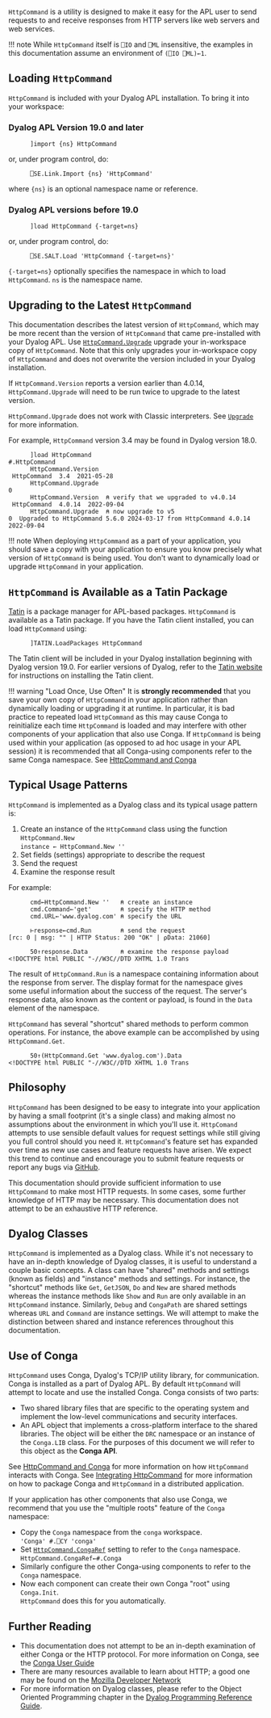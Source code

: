 `HttpCommand` is a utility is designed to make it easy for the APL user to send requests to and receive responses from HTTP servers like web servers and web services.

!!! note
    While `HttpCommand` itself is `⎕IO` and `⎕ML` insensitive, the examples in this documentation assume an environment of `(⎕IO ⎕ML)←1`.

## Loading `HttpCommand`
 `HttpCommand` is included with your Dyalog APL installation. To bring it into your workspace:

### Dyalog APL Version 19.0 and later
```APL
      ]import {ns} HttpCommand
```
or, under program control, do:
```APL
      ⎕SE.Link.Import {ns} 'HttpCommand' 
```
where `{ns}` is an optional namespace name or reference.

### Dyalog APL versions before 19.0
```APL
      ]load HttpCommand {-target=ns}
```
or, under program control, do:
```APL
      ⎕SE.SALT.Load 'HttpCommand {-target=ns}' 
```
`{-target=ns}` optionally specifies the namespace in which to load `HttpCommand`. `ns` is the namespace name. 


## Upgrading to the Latest `HttpCommand`
This documentation describes the latest version of `HttpCommand`, which may be more recent than the version of `HttpCommand` that came pre-installed with your Dyalog APL. Use [`HttpCommand.Upgrade`](./misc-methods.md#upgrade) upgrade your in-workspace copy of `HttpCommand`. Note that this only upgrades your in-workspace copy of `HttpCommand` and does not overwrite the version included in your Dyalog installation.

If `HttpCommand.Version` reports a version earlier than 4.0.14, `HttpCommand.Upgrade` will need to be run twice to upgrade to the latest version.

`HttpCommand.Upgrade` does not work with Classic interpreters. See [`Upgrade`](./misc-methods.md#upgrade) for more information.

For example, `HttpCommand` version 3.4 may be found in Dyalog version 18.0.
```
      ]load HttpCommand
#.HttpCommand
      HttpCommand.Version
 HttpCommand  3.4  2021-05-28 
      HttpCommand.Upgrade
0   
      HttpCommand.Version  ⍝ verify that we upgraded to v4.0.14
 HttpCommand  4.0.14  2022-09-04 
      HttpCommand.Upgrade  ⍝ now upgrade to v5
0  Upgraded to HttpCommand 5.6.0 2024-03-17 from HttpCommand 4.0.14 2022-09-04 
```

!!! note
    When deploying `HttpCommand` as a part of your application, you should save a copy with your application to ensure you know precisely what version of `HttpCommand` is being used. You don't want to dynamically load or upgrade `HttpCommand` in your application.

## `HttpCommand` is Available as a Tatin Package 
[Tatin](https://tatin.dev) is a package manager for APL-based packages. `HttpCommand` is available as a Tatin package. If you have the Tatin client installed, you can load `HttpCommand` using:
```APL
      ]TATIN.LoadPackages HttpCommand
```
The Tatin client will be included in your Dyalog installation beginning with Dyalog version 19.0. For earlier versions of Dyalog, refer to the [Tatin website](https://tatin.dev) for instructions on installing the Tatin client.

!!! warning "Load Once, Use Often"
     It is **strongly recommended** that you save your own copy of `HttpCommand` in your application rather than dynamically loading or upgrading it at runtime. In particular, it is bad practice to repeated load `HttpCommand` as this may cause Conga to  reinitialize each time `HttpCommand` is loaded and may interfere with other components of your application that also use Conga. If `HttpCommand` is being used within your application (as opposed to ad hoc usage in your APL session) it is recommended that all Conga-using components refer to the same Conga namespace. See [HttpCommand and Conga](./conga.md)

## Typical Usage Patterns

`HttpCommand` is implemented as a Dyalog class and its typical usage pattern is:

1. Create an instance of the `HttpCommand` class using the function `HttpCommand.New`<br/>
      `instance ← HttpCommand.New ''`
1. Set fields (settings) appropriate to describe the request
1. Send the request
1. Examine the response result

For example:
```APL
      cmd←HttpCommand.New ''   ⍝ create an instance
      cmd.Command←'get'        ⍝ specify the HTTP method 
      cmd.URL←'www.dyalog.com' ⍝ specify the URL

      ⊢response←cmd.Run        ⍝ send the request
[rc: 0 | msg: "" | HTTP Status: 200 "OK" | ⍴Data: 21060]

      50↑response.Data         ⍝ examine the response payload
<!DOCTYPE html PUBLIC "-//W3C//DTD XHTML 1.0 Trans      
```
The result of `HttpCommand.Run` is a namespace containing information about the response from server.  The display format for the namespace gives some useful information about the success of the request.  The server's response data, also known as the content or payload, is found in the `Data` element of the namespace.

`HttpCommand` has several "shortcut" shared methods to perform common operations. For instance, the above example can be accomplished by using `HttpCommand.Get`.

```APL
      50↑(HttpCommand.Get 'www.dyalog.com').Data
<!DOCTYPE html PUBLIC "-//W3C//DTD XHTML 1.0 Trans      
```
## Philosophy
`HttpCommand` has been designed to be easy to integrate into your application by having a small footprint (it's a single class) and making almost no assumptions about the environment in which you'll use it. `HttpComand` attempts to use sensible default values for request settings while still giving you full control should you need it.  `HttpCommand`'s feature set has expanded over time as new use cases and feature requests have arisen. We expect this trend to continue and encourage you to submit feature requests or report any bugs via [GitHub](https://github.com/Dyalog/HttpCommand/issues).

This documentation should provide sufficient information to use `HttpCommand` to make most HTTP requests. In some cases, some further knowledge of HTTP may be necessary. This documentation does not attempt to be an exhaustive HTTP reference.

## Dyalog Classes
`HttpCommand` is implemented as a Dyalog class. While it's not necessary to have an in-depth knowledge of Dyalog classes, it is useful to understand a couple basic concepts. A class can have "shared" methods and settings (known as fields) and "instance" methods and settings. For instance, the "shortcut" methods like `Get`, `GetJSON`, `Do` and `New` are shared methods whereas the instance methods like `Show` and `Run` are only available in an `HttpCommand` instance. Similarly, `Debug` and `CongaPath` are shared settings whereas `URL` and `Command` are instance settings. We will attempt to make the distinction between shared and instance references throughout this documentation.

## Use of Conga
`HttpCommand` uses Conga, Dyalog's TCP/IP utility library, for communication. Conga is installed as a part of Dyalog APL. By default `HttpCommand` will attempt to locate and use the installed Conga.  Conga consists of two parts:

* Two shared library files that are specific to the operating system and implement the low-level communications and security interfaces.
* An APL object that implements a cross-platform interface to the shared libraries.  The object will be either the `DRC` namespace or an instance of the `Conga.LIB` class. For the purposes of this document we will refer to this object as the __Conga API__.

See [HttpCommand and Conga](./conga.md) for more information on how `HttpCommand` interacts with Conga.  See [Integrating HttpCommand](./integrating.md) for more information on how to package Conga and `HttpCommand` in a distributed application. 

If your application has other components that also use Conga, we recommend that you use the "multiple roots" feature of the `Conga` namespace:

* Copy the `Conga` namespace from the `conga` workspace.<br/>
          `'Conga' #.⎕CY 'conga'`
* Set [`HttpCommand.CongaRef`](conga.md#overriding-default-locations) setting to refer to the `Conga` namespace.<br/>
          `HttpCommand.CongaRef←#.Conga`  
* Similarly configure the other Conga-using components to refer to the `Conga` namespace.
* Now each component can create their own Conga "root" using `Conga.Init`.<br/>`HttpCommand` does this for you automatically.

## Further Reading
* This documentation does not attempt to be an in-depth examination of either Conga or the HTTP protocol. For more information on Conga, see the [Conga User Guide](https://docs.dyalog.com/latest/Conga%20User%20Guide.pdf)
* There are many resources available to learn about HTTP; a good one may be found on the [Mozilla Developer Network](https://developer.mozilla.org/en-US/docs/Web/HTTP)
* For more information on Dyalog classes, please refer to the Object Oriented Programming chapter in the [Dyalog Programming Reference Guide](https://docs.dyalog.com/latest/Dyalog%20Programming%20Reference%20Guide.pdf). 